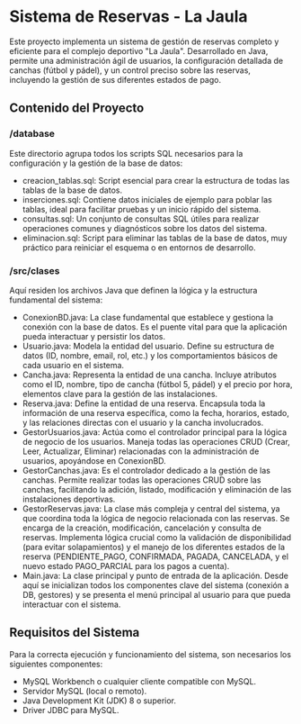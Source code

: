 # Sistema de Reservas - La Jaula
Este proyecto implementa un sistema de gestión de reservas completo y eficiente para el complejo deportivo "La Jaula". Desarrollado en Java, permite una administración ágil de usuarios, la configuración detallada de canchas (fútbol y pádel), y un control preciso sobre las reservas, incluyendo la gestión de sus diferentes estados de pago.

## Contenido del Proyecto
### /database

Este directorio agrupa todos los scripts SQL necesarios para la configuración y la gestión de la base de datos:
- creacion_tablas.sql: Script esencial para crear la estructura de todas las tablas de la base de datos.
- inserciones.sql: Contiene datos iniciales de ejemplo para poblar las tablas, ideal para facilitar pruebas y un inicio rápido del sistema.
- consultas.sql: Un conjunto de consultas SQL útiles para realizar operaciones comunes y diagnósticos sobre los datos del sistema.
- eliminacion.sql: Script para eliminar las tablas de la base de datos, muy práctico para reiniciar el esquema o en entornos de desarrollo.

### /src/clases

Aquí residen los archivos Java que definen la lógica y la estructura fundamental del sistema:
- ConexionBD.java: La clase fundamental que establece y gestiona la conexión con la base de datos. Es el puente vital para que la aplicación pueda interactuar y persistir los datos.
- Usuario.java: Modela la entidad del usuario. Define su estructura de datos (ID, nombre, email, rol, etc.) y los comportamientos básicos de cada usuario en el sistema.
- Cancha.java: Representa la entidad de una cancha. Incluye atributos como el ID, nombre, tipo de cancha (fútbol 5, pádel) y el precio por hora, elementos clave para la gestión de las instalaciones.
- Reserva.java: Define la entidad de una reserva. Encapsula toda la información de una reserva específica, como la fecha, horarios, estado, y las relaciones directas con el usuario y la cancha involucrados.
- GestorUsuarios.java: Actúa como el controlador principal para la lógica de negocio de los usuarios. Maneja todas las operaciones CRUD (Crear, Leer, Actualizar, Eliminar) relacionadas con la administración de usuarios, apoyándose en ConexionBD.
- GestorCanchas.java: Es el controlador dedicado a la gestión de las canchas. Permite realizar todas las operaciones CRUD sobre las canchas, facilitando la adición, listado, modificación y eliminación de las instalaciones deportivas.
- GestorReservas.java: La clase más compleja y central del sistema, ya que coordina toda la lógica de negocio relacionada con las reservas. Se encarga de la creación, modificación, cancelación y consulta de reservas. Implementa lógica crucial como la validación de disponibilidad (para evitar solapamientos) y el manejo de los diferentes estados de la reserva (PENDIENTE_PAGO, CONFIRMADA, PAGADA, CANCELADA, y el nuevo estado PAGO_PARCIAL para los pagos a cuenta).
- Main.java: La clase principal y punto de entrada de la aplicación. Desde aquí se inicializan todos los componentes clave del sistema (conexión a DB, gestores) y se presenta el menú principal al usuario para que pueda interactuar con el sistema.

## Requisitos del Sistema
Para la correcta ejecución y funcionamiento del sistema, son necesarios los siguientes componentes:
- MySQL Workbench o cualquier cliente compatible con MySQL.
- Servidor MySQL (local o remoto).
- Java Development Kit (JDK) 8 o superior.
- Driver JDBC para MySQL.
